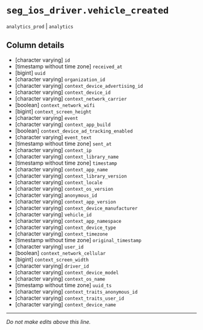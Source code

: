 # `seg_ios_driver.vehicle_created`
`analytics_prod` | `analytics`

## Column details
* [character varying] `id`
* [timestamp without time zone] `received_at`
* [bigint]    `uuid`
* [character varying] `organization_id`
* [character varying] `context_device_advertising_id`
* [character varying] `context_device_id`
* [character varying] `context_network_carrier`
* [boolean]   `context_network_wifi`
* [bigint]    `context_screen_height`
* [character varying] `event`
* [character varying] `context_app_build`
* [boolean]   `context_device_ad_tracking_enabled`
* [character varying] `event_text`
* [timestamp without time zone] `sent_at`
* [character varying] `context_ip`
* [character varying] `context_library_name`
* [timestamp without time zone] `timestamp`
* [character varying] `context_app_name`
* [character varying] `context_library_version`
* [character varying] `context_locale`
* [character varying] `context_os_version`
* [character varying] `anonymous_id`
* [character varying] `context_app_version`
* [character varying] `context_device_manufacturer`
* [character varying] `vehicle_id`
* [character varying] `context_app_namespace`
* [character varying] `context_device_type`
* [character varying] `context_timezone`
* [timestamp without time zone] `original_timestamp`
* [character varying] `user_id`
* [boolean]   `context_network_cellular`
* [bigint]    `context_screen_width`
* [character varying] `driver_id`
* [character varying] `context_device_model`
* [character varying] `context_os_name`
* [timestamp without time zone] `uuid_ts`
* [character varying] `context_traits_anonymous_id`
* [character varying] `context_traits_user_id`
* [character varying] `context_device_name`

-------------------------------------------------------------------------------
*Do not make edits above this line.*
